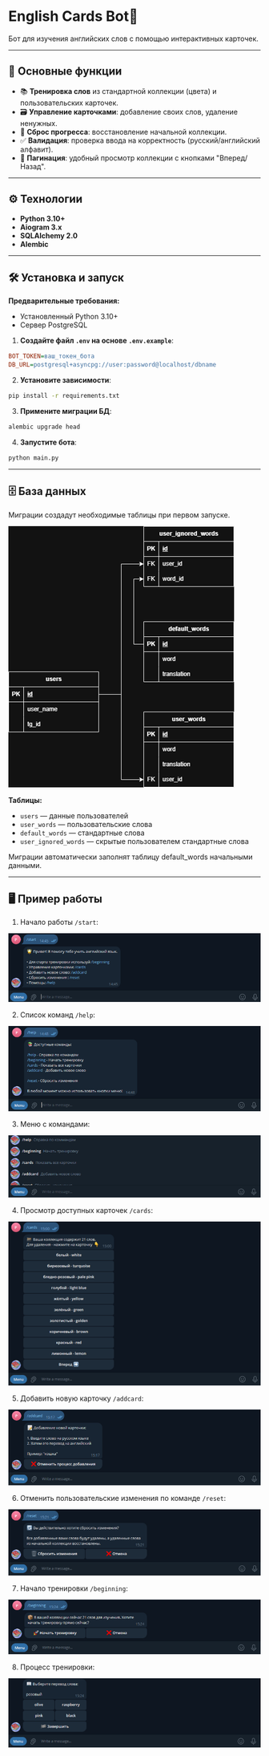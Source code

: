 # English Cards Bot🤖
Бот для изучения английских слов с помощью интерактивных карточек.

---

## 🚀 Основные функции
- 📚 **Тренировка слов** из стандартной коллекции (цвета) и пользовательских карточек.
- 🗃️ **Управление карточками**: добавление своих слов, удаление ненужных.
- 🔄 **Сброс прогресса**: восстановление начальной коллекции.
- ✅ **Валидация**: проверка ввода на корректность (русский/английский алфавит).
- 📖 **Пагинация**: удобный просмотр коллекции с кнопками "Вперед/Назад".

---

## ⚙️ Технологии
- **Python 3.10+**
- **Aiogram 3.x**
- **SQLAlchemy 2.0**
- **Alembic**

---

## 🛠️ Установка и запуск

**Предварительные требования:**
- Установленный Python 3.10+
- Сервер PostgreSQL

1. **Создайте файл `.env` на основе `.env.example`**:

```ini
BOT_TOKEN=ваш_токен_бота
DB_URL=postgresql+asyncpg://user:password@localhost/dbname
```

2. **Установите зависимости**:

```bash
pip install -r requirements.txt
```

3. **Примените миграции БД**:

```bash
alembic upgrade head
```

4. **Запустите бота**:

```bash
python main.py
```

---

## 🗄️ База данных

Миграции создадут необходимые таблицы при первом запуске.

![Схема БД](./database/scheme.png)

**Таблицы:**
- `users` — данные пользователей
- `user_words` — пользовательские слова
- `default_words` — стандартные слова
- `user_ignored_words` — скрытые пользователем стандартные слова

Миграции автоматически заполнят таблицу default_words начальными данными.

---

## 🖥️ Пример работы

1. Начало работы `/start`:

![Пример работы команды /start](./images_work/start.png)

2. Список команд `/help`:

![Пример работы команды /help](./images_work/help.png)

3. Меню с командами:

![Пример работы кнопки menu](./images_work/menu.png)

4. Просмотр доступных карточек `/cards`:

![Пример работы команды /cards](./images_work/cards.png)

5. Добавить новую карточку `/addcard`:

![Пример работы команды /addcard](./images_work/addcard.png)

6. Отменить пользовательские изменения по команде `/reset`:

![Пример работы команды /reset](./images_work/reset.png)

7. Начало тренировки `/beginning`:

![Пример работы команды /beginning](./images_work/beginning.png)

8. Процесс тренировки:

![Пример тренировки](./images_work/training.png)